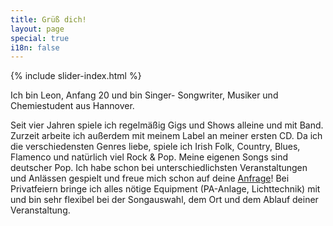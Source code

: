 ```yaml
---
title: Grüß dich!
layout: page
special: true
i18n: false
---
```


{% include slider-index.html %}

Ich bin Leon, Anfang 20 und bin Singer- Songwriter, Musiker und Chemiestudent aus Hannover.
 
Seit vier Jahren spiele ich regelmäßig Gigs und Shows alleine und mit Band. Zurzeit arbeite ich außerdem mit meinem Label an meiner ersten CD.
Da ich die verschiedensten Genres liebe, spiele ich Irish Folk, Country, Blues, Flamenco und natürlich viel Rock & Pop. Meine eigenen Songs sind deutscher Pop.
Ich habe schon bei unterschiedlichsten Veranstaltungen und Anlässen gespielt und freue mich schon auf deine [Anfrage](/kontakt/)! Bei Privatfeiern bringe ich alles nötige Equipment (PA-Anlage, Lichttechnik) mit und bin sehr flexibel bei der Songauswahl, dem Ort und dem Ablauf deiner Veranstaltung.
